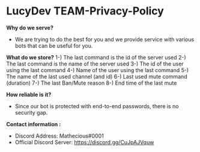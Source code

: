 # LucyDev TEAM-Privacy-Policy
**Why do we serve?**
- We are trying to do the best for you and we provide service with various bots that can be useful for you.

**What do we store?**
1-) The last command is the id of the server used
2-) The last command is the name of the server used
3-) The id of the user using the last command
4-) Name of the user using the last command
5-) The name of the last used channel (and id)
6-) Last used mute command (duration)
7-) The last Ban/Mute reason
8-) End time of the last mute

**How reliable is it?**
- Since our bot is protected with end-to-end passwords, there is no security gap.

**Contact information :**
- Discord Address: Mathecious#0001
- Official Discord Server: https://discord.gg/CuJpAJVquw
